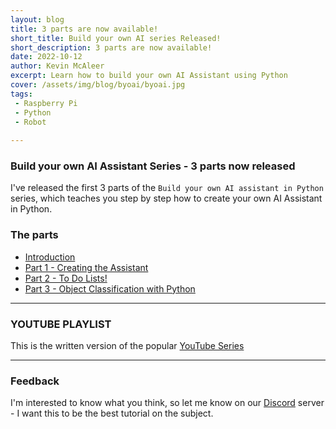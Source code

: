 ```yaml
---
layout: blog
title: 3 parts are now available!
short_title: Build your own AI series Released!
short_description: 3 parts are now available!
date: 2022-10-12
author: Kevin McAleer
excerpt: Learn how to build your own AI Assistant using Python
cover: /assets/img/blog/byoai/byoai.jpg
tags:
 - Raspberry Pi
 - Python
 - Robot
 
---
```


### Build your own AI Assistant Series - 3 parts now released

I've released the first 3 parts of the `Build your own AI assistant in Python` series, which teaches you step by step how to create your own AI Assistant in Python.

### The parts

* [Introduction](/robots/pythonai/)
* [Part 1 - Creating the Assistant](/robots/pythonai/part1)
* [Part 2 - To Do Lists!](/robots/pythonai/part2)
* [Part 3 - Object Classification with Python](/robots/pythonai/part3)

---

### YOUTUBE PLAYLIST

This is the written version of the popular [YouTube Series](https://youtube.com/playlist?list=PLU9tksFlQRirGvp7qOGrrU1PwcjgV8TG1) 

---

### Feedback

I'm interested to know what you think, so let me know on our [Discord](/discord) server - I want this to be the best tutorial on the subject.
